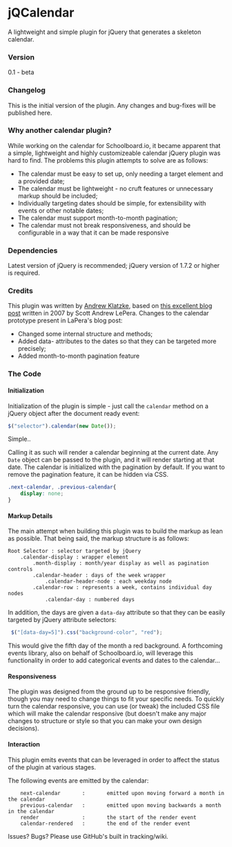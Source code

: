 jQCalendar
==========

A lightweight and simple plugin for jQuery that generates a skeleton calendar.

### Version
0.1 - beta

### Changelog

This is the initial version of the plugin. Any changes and bug-fixes will be published here. 

### Why another calendar plugin?

While working on the calendar for Schoolboard.io, it became apparent that a simple, lightweight and highly customizeable calendar jQuery plugin was hard to find. The problems this plugin attempts to solve are as follows:
- The calendar must be easy to set up, only needing a target element and a provided date;
- The calendar must be lightweight - no cruft features or unnecessary markup should be included;
- Individually targeting dates should be simple, for extensibility with events or other notable dates;
- The calendar must support month-to-month pagination;
- The calendar must not break responsiveness, and should be configurable in a way that it can be made responsive

### Dependencies

Latest version of jQuery is recommended; jQuery version of 1.7.2 or higher is required.

### Credits

This plugin was written by [Andrew Klatzke](http://andrewklatzke.com/), based on [this excellent blog post](http://jszen.blogspot.com/2007/03/how-to-build-simple-calendar-with.html) written in 2007 by Scott Andrew LePera. Changes to the calendar prototype present in LaPera's blog post:
- Changed some internal structure and methods;
- Added data- attributes to the dates so that they can be targeted more precisely;
- Added month-to-month pagination feature

### The Code

#### Initialization

Initialization of the plugin is simple - just call the `calendar` method on a jQuery object after the document ready event:
```javascript
$("selector").calendar(new Date());
```
Simple..

Calling it as such will render a calendar beginning at the current date. Any `Date` object can be passed to the plugin, and it will render starting at that date. The calendar is initialized with the pagination by default. If you want to remove the pagination feature, it can be hidden via CSS.
```css
.next-calendar, .previous-calendar{
	display: none;
}
```
#### Markup Details

The main attempt when building this plugin was to build the markup as lean as possible. That being said, the markup structure is as follows:
```
Root Selector : selector targeted by jQuery
	.calendar-display : wrapper element
		.month-display : month/year display as well as pagination controls
		.calendar-header : days of the week wrapper
			.calendar-header-node : each weekday node
		.calendar-row : represents a week, contains individual day nodes
			.calendar-day : numbered days
```
In addition, the days are given a `data-day` attribute so that they can be easily targeted by jQuery attribute selectors:

```javascript
 $("[data-day=5]").css("background-color", "red");
``` 
This would give the fifth day of the month a red background. A forthcoming events library, also on behalf of Schoolboard.io, will leverage this functionality in order to add categorical events and dates to the calendar...

#### Responsiveness

The plugin was designed from the ground up to be responsive friendly, though you may need to change things to fit your specific needs. To quickly turn the calendar responsive, you can use (or tweak) the included CSS file which will make the calendar responsive (but doesn't make any major changes to structure or style so that you can make your own design decisions).

#### Interaction

This plugin emits events that can be leveraged in order to affect the status of the plugin at various stages. 

The following events are emitted by the calendar:

```
	next-calendar		:		emitted upon moving forward a month in the calendar
	previous-calendar	: 		emitted upon moving backwards a month in the calendar
	render 				: 		the start of the render event
	calendar-rendered 	: 		the end of the render event
```

Issues? Bugs? Please use GitHub's built in tracking/wiki.


